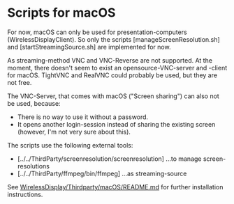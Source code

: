 # Scripts for macOS

For now, macOS can only be used for presentation-computers (WirelessDisplayClient).
So only the scripts [manageScreenResolution.sh] and [startStreamingSource.sh] are
implemented for now.

As streaming-method VNC and VNC-Reverse are not supported. At the moment, there 
doesn't seem to exist an opensource-VNC-server and -client for macOS. TightVNC
and RealVNC could probably be used, but they are not free.

The VNC-Server, that comes with macOS ("Screen sharing") can also not be used,
because:

- There is no way to use it without a password.
- It opens another login-session instead of sharing the existing screen (however,
  I'm not very sure about this).

The scripts use the following external tools:

- [../../ThirdParty/screenresolution/screenresolution] ...to manage screen-resolutions
- [../../ThirdParty/ffmpeg/bin/ffmpeg] ...as streaming-source

See [WirelessDisplay/Thirdparty/macOS/README.md]() for further installation instructions.

